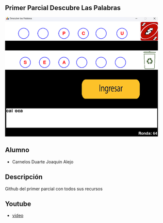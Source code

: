 ## Primer Parcial Descubre Las Palabras
![pygame](Recursos\imagenReadme.png)



## Alumno
- Carnelos Duarte Joaquin Alejo


## Descripción
Github del primer parcial con todos sus recursos


## Youtube
- [video](https://www.youtube.com/watch?v=BWXLxeC6XtA)
